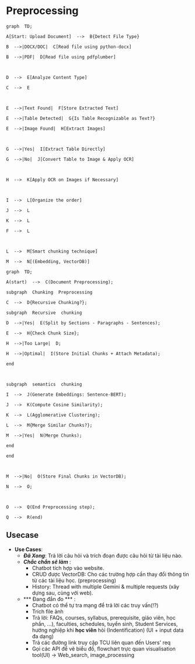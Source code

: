 # Preprocessing


```mermaid
graph  TD;

A[Start: Upload Document]  -->  B{Detect File Type}

B  -->|DOCX/DOC|  C[Read file using python-docx]

B  -->|PDF|  D[Read file using pdfplumber]

  

D  -->  E[Analyze Content Type]

C  -->  E

  

E  -->|Text Found|  F[Store Extracted Text]

E  -->|Table Detected|  G{Is Table Recognizable as Text?}

E  -->|Image Found|  H[Extract Images]

  

G  -->|Yes|  I[Extract Table Directly]

G  -->|No|  J[Convert Table to Image & Apply OCR]

  

H  -->  K[Apply OCR on Images if Necessary]

  

I  -->  L[Organize the order]

J  -->  L

K  -->  L

F  -->  L

  

L  -->  M[Smart chunking technique]

M  -->  N[(Embedding, VectorDB)]
```

```mermaid
graph  TD;

A(start)  -->  C(Document Preprocessing);

subgraph  Chunking  Preprocessing

C  -->  D{Recursive Chunking?};

subgraph  Recursive  chunking

D  -->|Yes|  E(Split by Sections - Paragraphs - Sentences);

E  -->  H{Check Chunk Size};

H  -->|Too Large|  D;

H  -->|Optimal|  I(Store Initial Chunks + Attach Metadata);

end

  

subgraph  semantics  chunking

I  -->  J(Generate Embeddings: Sentence-BERT);

J  -->  K(Compute Cosine Similarity);

K  -->  L(Agglomerative Clustering);

L  -->  M{Merge Similar Chunks?};

M  -->|Yes|  N(Merge Chunks);

end

end

  

M  -->|No|  O(Store Final Chunks in VectorDB);

N  -->  O;

  

O  -->  Q(End Preprocessing step);

Q  -->  R(end)
```





## Usecase

-   **Use Cases**:
	-  ***Đã Xong***: Trả lời câu hỏi và trích đoạn được câu hỏi từ tài liệu nào. 
    -   ***Chắc chắn sẽ làm*** :
	    - Chatbot tích hợp vào website.
	    - CRUD được VectorDB: Cho các trường hợp cần thay đổi thông tin từ các tài liệu học. (preprocessing)
	    - History: Thread with multiple Gemini & multiple requests (xây dựng sau, cùng với web).
    - *** Đang đắn đo *** : 
	    -  Chatbot có thể tự tra mạng để trả lời các truy vấn(!?) 
	    -  Trích file ảnh 
	    - Trả lời: FAQs, courses, syllabus, prerequisite, giáo viên, học phần, ...), faculties, schedules,  tuyển sinh, Student Services,  hướng nghiệp khi **học viên** hỏi (Indentification) (UI + input data đa dạng)
	    - Trả các đường link truy cập TCU liên quan đến Users' req
		- Gọi các API để vẽ biểu đồ, flowchart trực quan visualisation tool(UI)
	-> Web_search, image_processing
		
